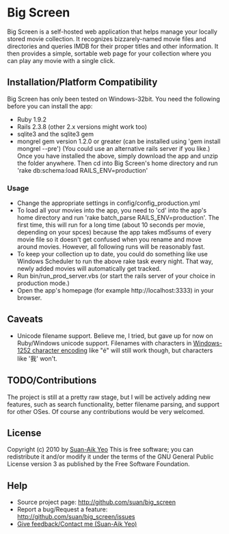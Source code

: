 ﻿# Big Screen #
Big Screen is a self-hosted web application that helps manage your locally stored movie collection. It recognizes bizzarely-named movie files and directories and queries IMDB for their proper titles and other information. It then provides a simple, sortable web page for your collection where you can play any movie with a single click.

## Installation/Platform Compatibility ##
Big Screen has only been tested on Windows-32bit.  You need the following before you can install the app:
- Ruby 1.9.2
- Rails 2.3.8 (other 2.x versions might work too)
- sqlite3 and the sqlite3 gem
- mongrel gem version 1.2.0 or greater (can be installed using 'gem install mongrel --pre') (You could use an alternative rails server if you like.)
Once you have installed the above, simply download the app and unzip the folder anywhere. Then cd into Big Screen's home directory and run 'rake db:schema:load RAILS_ENV=production'

### Usage ###
- Change the appropriate settings in config/config_production.yml
- To load all your movies into the app, you need to 'cd' into the app's home directory and run 'rake batch_parse RAILS_ENV=production'. The first time, this will run for a long time (about 10 seconds per movie, depending on your spces) because the app takes md5sums of every movie file so it doesn't get confused when you rename and move around movies. However, all following runs will be reasonably fast.
- To keep your collection up to date, you could do something like use Windows Scheduler to run the above rake task every night. That way, newly added movies will automatically get tracked.
- Run bin/run_prod_server.vbs (or start the rails server of your choice in production mode.)
- Open the app's homepage (for example http://localhost:3333) in your browser.

## Caveats ##
- Unicode filename support. Believe me, I tried, but gave up for now on Ruby/Windows unicode support. Filenames with characters in [Windows-1252 character encoding](http://en.wikipedia.org/wiki/Windows-1252) like "é" will still work though, but characters like '我' won't.

## TODO/Contributions ##
The project is still at a pretty raw stage, but I will be actively adding new features, such as search functionality, better filename parsing, and support for other OSes. Of course any contributions would be very welcomed.

## License ##
Copyright (c) 2010 by [Suan-Aik Yeo](mailto:yeosuanaik@gmail.com)
This is free software; you can redistribute it and/or modify it under the terms of the GNU General Public License version 3 as published by the Free Software Foundation.

## Help ##
- Source project page:                    http://github.com/suan/big_screen
- Report a bug/Request a feature:         http://github.com/suan/big_screen/issues
- [Give feedback/Contact me (Suan-Aik Yeo)](mailto:yeosuanaik@gmail.com)
